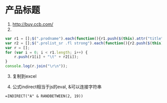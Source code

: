 
# 产品标题
1. http://buy.ccb.com/
2. 
```javascript
var r1 = [];$(".prodname").each(function(){r1.push($(this).attr("title"))});
var r2 = [];$(".prolist_sr .fl strong").each(function(){r2.push($(this).text().replace("¥", ""))});
var r = [];
for (var i = 0; i < r1.length; i++) {
	r.push(r1[i] + "\t" + r2[i]);
}
console.log(r.join("\r\n"));
```
3. 复制到excel


4. 公式indirect相当于js的eval, &可以连接字符串
```
=INDIRECT("A" & RANDBETWEEN(2, 19))
```

